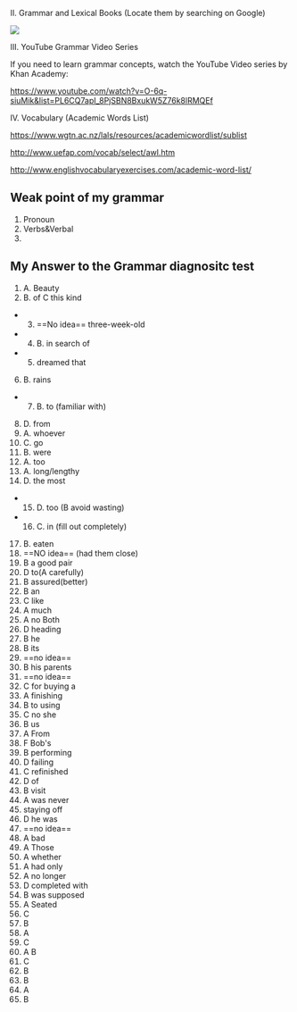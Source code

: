 II. Grammar and Lexical Books (Locate them by searching on Google)

![](https://img-c.udemycdn.com/redactor/raw/article_lecture/2022-12-11_12-35-54-304f517411855578a0c48ce2b9209d40.jpg)

  

III. YouTube Grammar Video Series

If you need to learn grammar concepts, watch the YouTube Video series by Khan Academy:

https://www.youtube.com/watch?v=O-6q-siuMik&list=PL6CQ7apI_8PjSBN8BxukW5Z76k8lRMQEf

  

IV. Vocabulary (Academic Words List)

https://www.wgtn.ac.nz/lals/resources/academicwordlist/sublist

http://www.uefap.com/vocab/select/awl.htm

http://www.englishvocabularyexercises.com/academic-word-list/

## Weak point of my grammar 

1. Pronoun
2. Verbs&Verbal
3. 
## My Answer to the Grammar diagnositc test 

1. A. Beauty 
2. B. of  C this kind 
* 3. ==No idea==   three-week-old 
* 4. B. in search of  
* 5. dreamed that 
6. B. rains 
* 7. B. to (familiar with)
8. D. from 
9. A.  whoever 
10. C. go
11. B. were 
12. A. too 
13. A. long/lengthy
14. D. the most 
* 15. D. too (B avoid wasting)
* 16. C. in (fill out completely)
17. B. eaten
18. ==NO idea== (had them close)
19. B a good pair
20. D to(A carefully)
21. B assured(better)
22. B an
23. C like 
24. A much
25. A no Both 
26. D heading 
27. B he
28. B its
29. ==no idea==
30. B his parents 
31. ==no idea==
32. C for buying a
33. A finishing
34. B to using 
35. C no she 
36. B us 
37. A From 
38. F Bob's
39. B performing 
40. D failing 
41. C refinished
42. D  of 
43. B visit 
44. A was never 
45. staying off 
46. D he was 
47. ==no idea==
48. A bad 
49. A Those 
50. A whether 
51. A had only 
52. A no longer 
53. D completed with 
54. B was supposed 
55. A Seated
56. C 
57. B
58. A
59. C
60. A B
61. C
62. B
63. B
64. A
65. B

